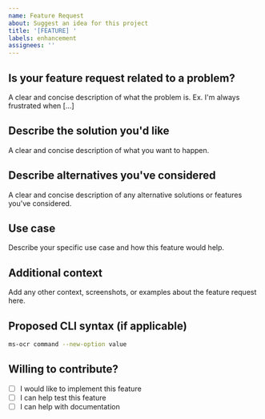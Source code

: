 ```yaml
---
name: Feature Request
about: Suggest an idea for this project
title: '[FEATURE] '
labels: enhancement
assignees: ''
---
```


## Is your feature request related to a problem?
A clear and concise description of what the problem is. Ex. I'm always frustrated when [...]

## Describe the solution you'd like
A clear and concise description of what you want to happen.

## Describe alternatives you've considered
A clear and concise description of any alternative solutions or features you've considered.

## Use case
Describe your specific use case and how this feature would help.

## Additional context
Add any other context, screenshots, or examples about the feature request here.

## Proposed CLI syntax (if applicable)
```bash
ms-ocr command --new-option value
```

## Willing to contribute?
- [ ] I would like to implement this feature
- [ ] I can help test this feature
- [ ] I can help with documentation

